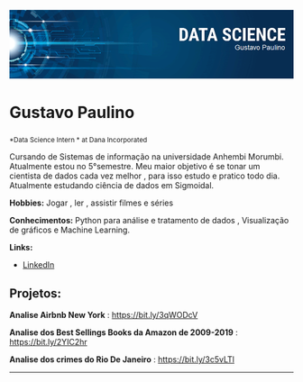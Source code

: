 
<p align="center">
  <img src="banner.png" >
</p>

# Gustavo Paulino
<sub>*Data Science Intern * at Dana Incorporated </sub>


Cursando de Sistemas de informação na universidade Anhembi Morumbi. Atualmente estou no 5°semestre.
Meu maior objetivo é se tonar um cientista de dados cada vez melhor , para isso estudo e pratico todo dia.
Atualmente estudando ciência de dados em  Sigmoidal.

**Hobbies:** Jogar , ler , assistir filmes e séries 


**Conhecimentos:** Python para análise e tratamento de dados , Visualização de gráficos e Machine Learning.

**Links:**
* [LinkedIn](https://www.linkedin.com/in/gustavo-paulino-8597a1184/)



## Projetos:
**Analise Airbnb New York** : https://bit.ly/3qWODcV

**Analise dos Best Sellings Books da Amazon de 2009-2019** : https://bit.ly/2YIC2hr

**Analise dos crimes do Rio De Janeiro** : https://bit.ly/3c5vLTl


---





